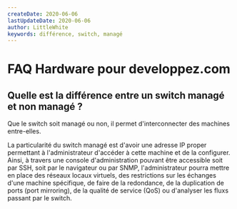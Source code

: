 ```yaml
---
createDate: 2020-06-06
lastUpdateDate: 2020-06-06
author: LittleWhite
keywords: différence, switch, managé
---
```


# FAQ Hardware pour developpez.com

## Quelle est la différence entre un switch managé et non managé ?

Que le switch soit managé ou non, il permet d'interconnecter des machines entre-elles.

La particularité du switch managé est d'avoir une adresse IP proper permettant à l'administrateur d'accéder à cette machine et de la configurer. Ainsi, à travers une console d'administration pouvant être accessible soit par SSH, soit par le navigateur ou par SNMP, l'administrateur pourra mettre en place des réseaux locaux virtuels, des restrictions sur les échanges d'une machine spécifique, de faire de la redondance, de la duplication de ports (port mirroring), de la qualité de service (QoS) ou d'analyser les fluxs passant par le switch.